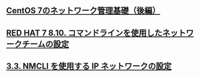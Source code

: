 ## [CentOS 7のネットワーク管理基礎（後編）](https://thinkit.co.jp/story/2015/01/08/5446?nopaging=1)
## [RED HAT 7 8.10. コマンドラインを使用したネットワークチームの設定](https://access.redhat.com/documentation/ja-jp/red_hat_enterprise_linux/7/html/networking_guide/sec-configure_a_network_team_using-the_command_line#sec-Configure_Network_Teaming_Using_nmcli)
## [3.3. NMCLI を使用する IP ネットワークの設定](https://access.redhat.com/documentation/ja-jp/red_hat_enterprise_linux/7/html/networking_guide/sec-configuring_ip_networking_with_nmcli)
